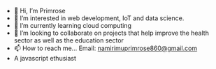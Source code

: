 - 👋 Hi, I’m Primrose
- 👀 I’m interested in web development, IoT and data science.
- 🌱 I’m currently learning cloud computing
- 💞️ I’m looking to collaborate on projects that help improve the health sector as well as the education sector
- 📫 How to reach me... Email: namirimuprimrose860@gmail.com
- A javascript ethusiast

